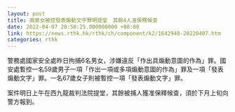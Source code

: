 ```yaml
---
layout: post
title: 兩男女被控發表煽動文字罪明提堂　其餘4人准保釋候查
date: 2022-04-07 20:50:25.000000000 +08:00
link: https://news.rthk.hk/rthk/ch/component/k2/1642948-20220407.htm
categories: rthk
---
```


警務處國家安全處昨日拘捕6名男女，涉嫌違反「作出具煽動意圖的作為」罪。國安處暫控一名59歲男子一項「作出一項或多項煽動意圖的作為」罪及一項「發表煽動文字」罪。一名67歲女子則被暫控一項「發表煽動文字」罪。

案件明日上午在西九龍裁判法院提堂，其餘被捕人獲准保釋候查，須於下月上旬向警方報到。

